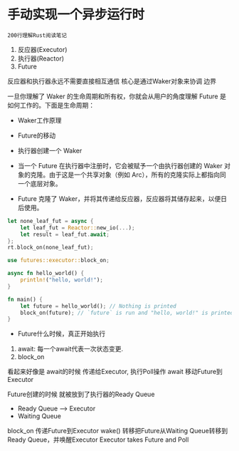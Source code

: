# 手动实现一个异步运行时

`200行理解Rust阅读笔记`

1. 反应器(Executor)
2. 执行器(Reactor)
3. Future

反应器和执行器永远不需要直接相互通信
核心是通过Waker对象来协调
边界

一旦你理解了 Waker 的生命周期和所有权，你就会从用户的角度理解 Future 是如何工作的。下面是生命周期：
* Waker工作原理
* Future的移动

* 执行器创建一个 Waker
* 当一个 Future 在执行器中注册时，它会被赋予一个由执行器创建的 Waker 对象的克隆。由于这是一个共享对象（例如 Arc<T>），所有的克隆实际上都指向同一个底层对象。
* Future 克隆了 Waker，并将其传递给反应器，反应器将其储存起来，以便日后使用。

```rust
let none_leaf_fut = async {
    let leaf_fut = Reactor::new_io(...);
    let result = leaf_fut.await;
};
rt.block_on(none_leaf_fut);
```

``` rust
use futures::executor::block_on;

async fn hello_world() {
    println!("hello, world!");
}

fn main() {
    let future = hello_world(); // Nothing is printed
    block_on(future); // `future` is run and "hello, world!" is printed
}
```

* Future什么时候，真正开始执行
1. await: 每一个await代表一次状态变更.
2. block_on

看起来好像是 await的时候 传递给Executor, 执行Poll操作
await 移动Future到Executor

Future创建的时候 就被放到了执行器的Ready Queue

* Ready Queue --> Executor
* Waiting Queue

block_on 传递Future到Executor
wake() 转移把Future从Waiting Queue转移到Ready Queue，并唤醒Executor
Executor takes Future and Poll
